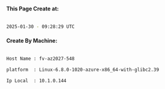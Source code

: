 
   
#### This Page Create at:

```bash

2025-01-30 - 09:28:29 UTC

```

#### Create By Machine:

```bash

Host Name : fv-az2027-548

platform  : Linux-6.8.0-1020-azure-x86_64-with-glibc2.39

Ip Local  : 10.1.0.144

```

